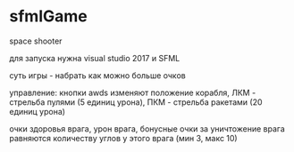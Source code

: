 # sfmlGame

space shooter

для запуска нужна visual studio 2017 и SFML

суть игры - набрать как можно больше очков

управление: кнопки awds изменяют положение корабля, ЛКМ - стрельба пулями (5 единиц урона), ПКМ - стрельба ракетами (20 единиц урона)

очки здоровья врага, урон врага, бонусные очки за уничтожение врага равняются количеству углов у этого врага (мин 3, макс 10)

